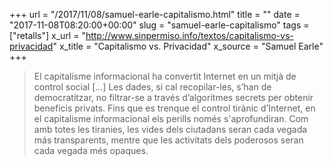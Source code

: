 +++
url = "/2017/11/08/samuel-earle-capitalismo.html"
title = ""
date = "2017-11-08T08:20:00+00:00"
slug = "samuel-earle-capitalismo"
tags = ["retalls"]
x_url = "http://www.sinpermiso.info/textos/capitalismo-vs-privacidad"
x_title = "Capitalismo vs. Privacidad"
x_source = "Samuel Earle"
+++


> El capitalisme informacional ha convertit Internet en un mitjà de control social […] Les dades, si cal recopilar-les, s’han de democratitzar, no filtrar-se a través d’algoritmes secrets per obtenir beneficis privats. Fins que es trenque el control tirànic d’Internet, en el capitalisme informacional els perills només s'aprofundiran. Com amb totes les tiranies, les vides dels ciutadans seran cada vegada más transparents, mentre que les activitats dels poderosos seran cada vegada més opaques.

